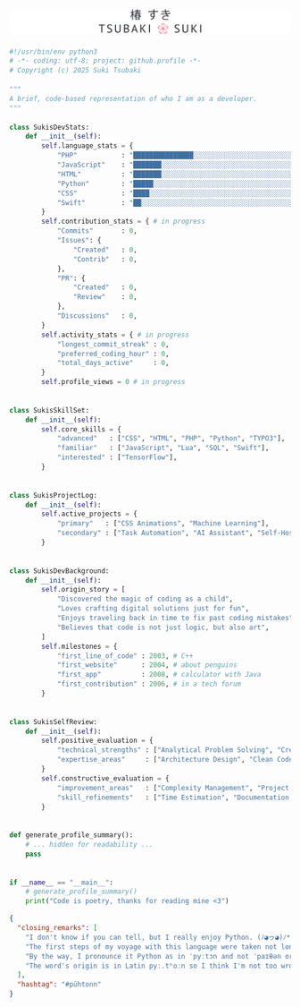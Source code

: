 <a href="https://sukitsubaki.github.io">![Name banner](banner.svg)</a>
----
```python
#!/usr/bin/env python3
# -*- coding: utf-8; project: github.profile -*-
# Copyright (c) 2025 Suki Tsubaki

"""
A brief, code-based representation of who I am as a developer.
"""

class SukisDevStats:
    def __init__(self):
        self.language_stats = {
            "PHP"           : "███████████████░░░░░░░░░░░░░░░░░░░░░░░░░", # 37.22 %
            "JavaScript"    : "███████░░░░░░░░░░░░░░░░░░░░░░░░░░░░░░░░░", # 18.37 %
            "HTML"          : "███████░░░░░░░░░░░░░░░░░░░░░░░░░░░░░░░░░", # 18.23 %
            "Python"        : "█████░░░░░░░░░░░░░░░░░░░░░░░░░░░░░░░░░░░", # 11.92 %
            "CSS"           : "████░░░░░░░░░░░░░░░░░░░░░░░░░░░░░░░░░░░░", # 10.01 %
            "Swift"         : "██░░░░░░░░░░░░░░░░░░░░░░░░░░░░░░░░░░░░░░", #  4.25 %
        }
        self.contribution_stats = { # in progress
            "Commits"       : 0,
            "Issues": {
                "Created"   : 0,
                "Contrib"   : 0,
            },
            "PR": {
                "Created"   : 0,
                "Review"    : 0,
            },
            "Discussions"   : 0,
        }
        self.activity_stats = { # in progress
            "longest_commit_streak" : 0,
            "preferred_coding_hour" : 0,
            "total_days_active"     : 0,
        }
        self.profile_views = 0 # in progress


class SukisSkillSet:
    def __init__(self):
        self.core_skills = {
            "advanced"   : ["CSS", "HTML", "PHP", "Python", "TYPO3"],
            "familiar"   : ["JavaScript", "Lua", "SQL", "Swift"],
            "interested" : ["TensorFlow"],
        }


class SukisProjectLog:
    def __init__(self):
        self.active_projects = {
            "primary"   : ["CSS Animations", "Machine Learning"],
            "secondary" : ["Task Automation", "AI Assistant", "Self-Hosted Email Server"],
        }


class SukisDevBackground:
    def __init__(self):
        self.origin_story = [
            "Discovered the magic of coding as a child",
            "Loves crafting digital solutions just for fun",
            "Enjoys traveling back in time to fix past coding mistakes",
            "Believes that code is not just logic, but also art",
        ]
        self.milestones = {
            "first_line_of_code" : 2003, # C++
            "first_website"      : 2004, # about penguins
            "first_app"          : 2008, # calculator with Java
            "first_contribution" : 2006, # in a tech forum
        }


class SukisSelfReview:
    def __init__(self):
        self.positive_evaluation = {
            "technical_strengths" : ["Analytical Problem Solving", "Creative Solutions"],
            "expertise_areas"     : ["Architecture Design", "Clean Code", "User Experience"],
        }
        self.constructive_evaluation = {
            "improvement_areas"   : ["Complexity Management", "Project Scope Control"],
            "skill_refinements"   : ["Time Estimation", "Documentation Consistency"],
        }


def generate_profile_summary():
    # ... hidden for readability ...
    pass


if __name__ == "__main__":
    # generate_profile_summary()
    print("Code is poetry, thanks for reading mine <3")
```

```json
{
  "closing_remarks": [
    "I don't know if you can tell, but I really enjoy Python. (ﾉ◕ヮ◕)ﾉ*:･ﾟ✧",
    "The first steps of my voyage with this language were taken not long ago.",
    "By the way, I pronounce it Python as in ˈpyːtɔn and not ˈpaɪθən or ˈpaɪθɑn.",
    "The word's origin is in Latin pyː.tʰoːn so I think I'm not too wrong with that."
  ],
  "hashtag": "#pühtonn"
}
```

<!-- START_LANGUAGE_STATS_TEXT -->
<!-- END_LANGUAGE_STATS_TEXT -->
<!-- START_CONTRIBUTION_STATS -->
<!-- END_CONTRIBUTION_STATS -->

<!--
**sukitsubaki/sukitsubaki** is a ✨ _special_ ✨ repository because its `README.md` (this file) appears on your GitHub profile.

Here are some ideas to get you started:

- 🔭 I’m currently working on ...
- 🌱 I’m currently learning ...
- 👯 I’m looking to collaborate on ...
- 🤔 I’m looking for help with ...
- 💬 Ask me about ...
- 📫 How to reach me: ...
- 😄 Pronouns: ...
- ⚡ Fun fact: ...
-->
